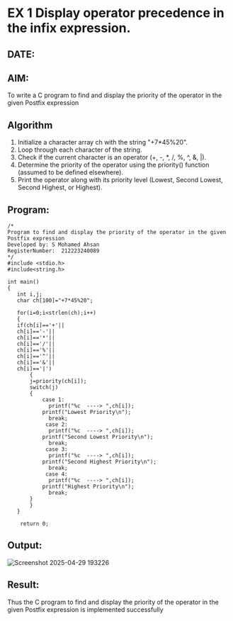 # EX 1 Display operator precedence in the infix expression.
## DATE:
## AIM:
To write a C program to find and display the priority of the operator in the given Postfix expression

## Algorithm
1. Initialize a character array ch with the string "+7*45%20".
2. Loop through each character of the string.
3. Check if the current character is an operator (+, -, *, /, %, ^, &, |).
4. Determine the priority of the operator using the priority() function (assumed to be defined elsewhere).
5. Print the operator along with its priority level (Lowest, Second Lowest, Second Highest, or Highest).
   
## Program:
```
/*
Program to find and display the priority of the operator in the given Postfix expression
Developed by: S Mohamed Ahsan
RegisterNumber:  212223240089
*/
#include <stdio.h>
#include<string.h>

int main()
{
   int i,j;
   char ch[100]="+7*45%20";
   
   for(i=0;i<strlen(ch);i++)
   {
   if(ch[i]=='+'||
   ch[i]=='-'||
   ch[i]=='*'||
   ch[i]=='/'||
   ch[i]=='%'||
   ch[i]=='^'||
   ch[i]=='&'||
   ch[i]=='|')
       {
       j=priority(ch[i]);
       switch(j)
       {
           case 1:
             printf("%c  ----> ",ch[i]);
           printf("Lowest Priority\n");
             break;
            case 2:
             printf("%c  ----> ",ch[i]);
           printf("Second Lowest Priority\n");
             break;
            case 3:
             printf("%c  ----> ",ch[i]);
           printf("Second Highest Priority\n"); 
             break;
            case 4:
             printf("%c  ----> ",ch[i]);
           printf("Highest Priority\n");
             break;
       }
       }
   }
   
    return 0;
```

## Output:

![Screenshot 2025-04-29 193226](https://github.com/user-attachments/assets/67736590-e590-4626-930f-385aebbf37bf)


## Result:
Thus the C program to find and display the priority of the operator in the given Postfix expression is implemented successfully
